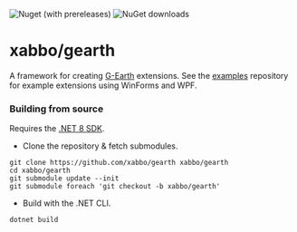 ![Nuget (with prereleases)](https://img.shields.io/nuget/vpre/Xabbo.GEarth?style=for-the-badge) ![NuGet downloads](https://img.shields.io/nuget/dt/Xabbo.GEarth?style=for-the-badge)

# xabbo/gearth
A framework for creating [G-Earth](https://github.com/sirjonasxx/G-Earth) extensions.
See the [examples](https://github.com/xabbo/examples) repository for example extensions using WinForms and WPF.

### Building from source
Requires the [.NET 8 SDK](https://dotnet.microsoft.com/en-us/download/dotnet/8.0).

- Clone the repository & fetch submodules.
```
git clone https://github.com/xabbo/gearth xabbo/gearth
cd xabbo/gearth
git submodule update --init
git submodule foreach 'git checkout -b xabbo/gearth'
```
- Build with the .NET CLI.
```
dotnet build
```
